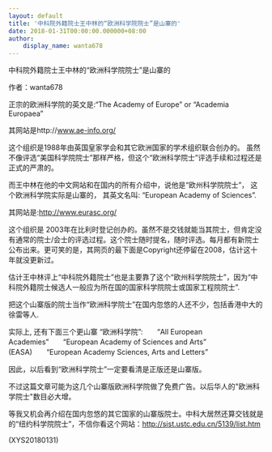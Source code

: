 ```yaml
---
layout: default
title: '中科院外籍院士王中林的“欧洲科学院院士”是山寨的'
date: 2018-01-31T00:00:00.000000+08:00
author:
    display_name: wanta678
---
```


中科院外籍院士王中林的“欧洲科学院院士”是山寨的

作者：wanta678

正宗的欧洲科学院的英文是:“The Academy of Europe” or “Academia Europaea”

其网站是http://www.ae-info.org/

这个组织是1988年由英国皇家学会和其它欧洲国家的学术组织联合创办的。 虽然不像评选“美国科学院院士”那样严格，但这个“欧洲科学院士”评选手续和过程还是正式的严肃的。

而王中林在他的中文网站和在国内的所有介绍中，说他是“欧州科学院院士”， 这个欧洲科学院实际是山寨的， 其英文名叫: “European Academy of Sciences”.

其网站是:http://www.eurasc.org/

这个组织是 2003年在比利时登记创办的。虽然不是交钱就能当其院士，但肯定没有通常的院士/会士的评选过程。这个院士随时提名，随时评选。每月都有新院士公布出来。更可笑的是，其网页的最下面是Copyright还停留在2008，估计这十年就没更新过。

估计王中林评上“中科院外籍院士”也是主要靠了这个“欧州科学院院士”，因为“中科院外籍院士候选人一般应为所在国的国家科学院院士或国家工程院院士”.

把这个山寨版的院士当作“欧洲科学院士”在国内忽悠的人还不少，包括香港中大的徐雷等人.

实际上, 还有下面三个更山寨 “欧洲科学院”:　　“All European Academies”　　“European Academy of Sciences and Arts” (EASA)　　“European Academy Sciences, Arts and Letters”

因此，以后看到“欧洲科学院士”一定要看清是正版还是山寨版。

不过这篇文章可能为这几个山寨版欧洲科学院做了免费广告。以后华人的"欧洲科学院士"数目必大增。

等我又机会再介绍在国内忽悠的其它国家的山寨版院士。中科大居然还算交钱就是的“纽约科学院院士”，不信你看这个网站：http://sist.ustc.edu.cn/5139/list.htm

(XYS20180131)

